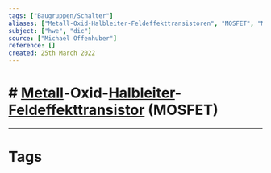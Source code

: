 ```yaml
---
tags: ["Baugruppen/Schalter"]
aliases: ["Metall-Oxid-Halbleiter-Feldeffekttransistoren", "MOSFET", "MOSFETs", "metal-oxide-semiconductor field-effect transistor", "metal-oxide-semiconductor field effect transistors"]
subject: ["hwe", "dic"]
source: ["Michael Offenhuber"]
reference: []
created: 25th March 2022
---
```


# # [Metall](chemie/Metallbindung.md)-Oxid-[Halbleiter](hwe/Halbleiter.md)-[Feldeffekttransistor](hwe/Feldeffekttransistor.md) (MOSFET)

---
# Tags